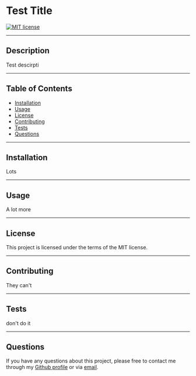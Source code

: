 # Test Title

  [![MIT license](https://img.shields.io/badge/License-MIT-blue.svg)](https://lbesson.mit-license.org/)

-----

## Description

Test descirpti

-----

## Table of Contents

* [Installation](#installation)
* [Usage](#usage)
* [License](#license)
* [Contributing](#contributing)
* [Tests](#tests)
* [Questions](#questions)

------

## Installation

Lots

------

## Usage

A lot more

------

## License

This project is licensed under the terms of the MIT license.

------

## Contributing

They can't

------

## Tests

don't do it

------

## Questions

If you have any questions about this project, please free to contact me through my [Github profile](https://github.com/timothykemp) or via [email](mailto:timothymichaelkemp@gmail.com).

  
